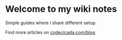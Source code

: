 # Welcome to my wiki notes

Simple guides where I share different setup.

Find more articles on [codecicada.com/blog](https://www.codecicada.com/blog)
